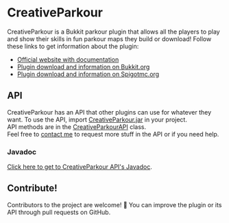 # CreativeParkour
CreativeParkour is a Bukkit parkour plugin that allows all the players to play and show their skills in fun parkour maps they build or download!
Follow these links to get information about the plugin:
* [Official website with documentation](https://creativeparkour.net)
* [Plugin download and information on Bukkit.org](https://dev.bukkit.org/projects/creativeparkour)
* [Plugin download and information on Spigotmc.org](https://www.spigotmc.org/resources/creativeparkour-build-and-play-fun-parkours.17303/)

## API
CreativeParkour has an API that other plugins can use for whatever they want. To use the API, import [CreativeParkour.jar](https://creativeparkour.net/download.php) in your project.  
API methods are in the [CreativeParkourAPI](https://github.com/ObelusPA/CreativeParkour/blob/master/src/net/creativeparkour/CreativeParkourAPI.java) class.  
Feel free to [contact me](https://creativeparkour.net/contact.php) to request more stuff in the API or if you need help.

### Javadoc
[Click here to get to CreativeParkour API's Javadoc](https://creativeparkour.net/javadoc/).

## Contribute!
Contributors to the project are welcome! 🙂 You can improve the plugin or its API through pull requests on GitHub.
